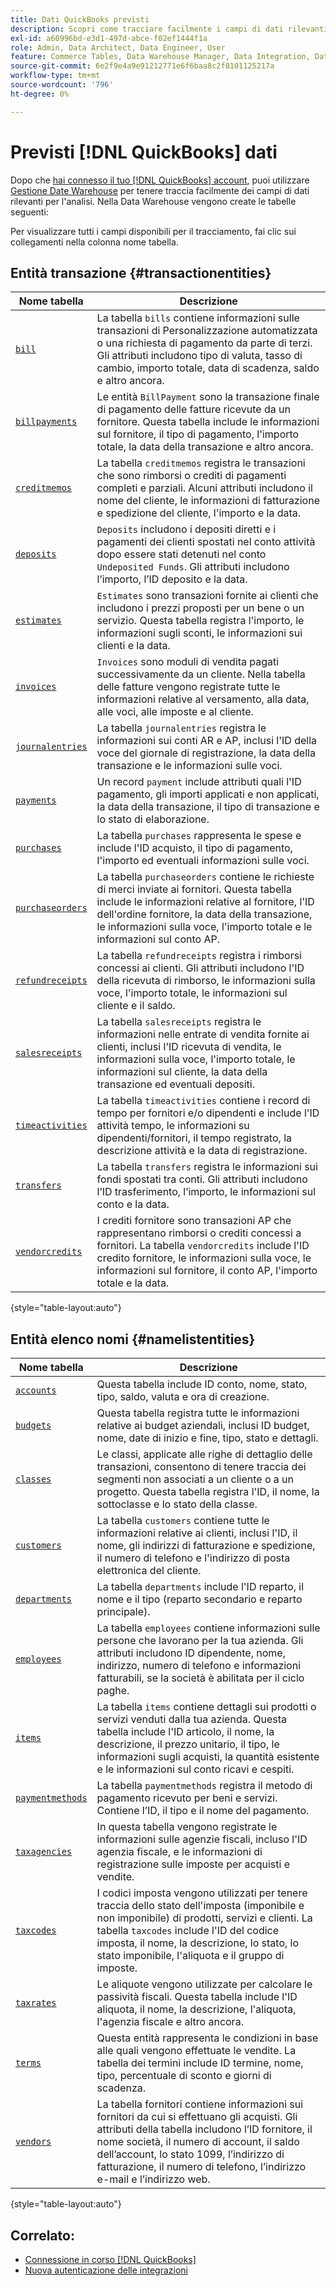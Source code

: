 ```yaml
---
title: Dati QuickBooks previsti
description: Scopri come tracciare facilmente i campi di dati rilevanti per l’analisi.
exl-id: a60996bd-e3d1-497d-abce-f02ef1444f1a
role: Admin, Data Architect, Data Engineer, User
feature: Commerce Tables, Data Warehouse Manager, Data Integration, Data Import/Export
source-git-commit: 6e2f9e4a9e91212771e6f6baa8c2f8101125217a
workflow-type: tm+mt
source-wordcount: '796'
ht-degree: 0%

---
```


# Previsti [!DNL QuickBooks] dati

Dopo che [hai connesso il tuo [!DNL QuickBooks] account](../../../data-analyst/importing-data/integrations/quickbooks.md), puoi utilizzare [Gestione Date Warehouse](../../../data-analyst/data-warehouse-mgr/tour-dwm.md) per tenere traccia facilmente dei campi di dati rilevanti per l&#39;analisi. Nella Data Warehouse vengono create le tabelle seguenti:

Per visualizzare tutti i campi disponibili per il tracciamento, fai clic sui collegamenti nella colonna nome tabella.

## Entità transazione {#transactionentities}

| **Nome tabella** | **Descrizione** |
|-----|-----|
| [`bill`](https://developer.intuit.com/app/developer/qbo/docs/api/accounting/all-entities/Bill) | La tabella `bills` contiene informazioni sulle transazioni di Personalizzazione automatizzata o una richiesta di pagamento da parte di terzi. Gli attributi includono tipo di valuta, tasso di cambio, importo totale, data di scadenza, saldo e altro ancora. |
| [`billpayments`](https://developer.intuit.com/app/developer/qbo/docs/api/accounting/all-entities/BillPayment) | Le entità `BillPayment` sono la transazione finale di pagamento delle fatture ricevute da un fornitore. Questa tabella include le informazioni sul fornitore, il tipo di pagamento, l&#39;importo totale, la data della transazione e altro ancora. |
| [`creditmemos`](https://developer.intuit.com/app/developer/qbo/docs/api/accounting/all-entities/CreditMemo) | La tabella `creditmemos` registra le transazioni che sono rimborsi o crediti di pagamenti completi e parziali. Alcuni attributi includono il nome del cliente, le informazioni di fatturazione e spedizione del cliente, l&#39;importo e la data. |
| [`deposits`](https://developer.intuit.com/app/developer/qbo/docs/api/accounting/all-entities/Deposit) | `Deposits` includono i depositi diretti e i pagamenti dei clienti spostati nel conto attività dopo essere stati detenuti nel conto `Undeposited Funds`. Gli attributi includono l’importo, l’ID deposito e la data. |
| [`estimates`](https://developer.intuit.com/app/developer/qbo/docs/api/accounting/all-entities/Estimate) | `Estimates` sono transazioni fornite ai clienti che includono i prezzi proposti per un bene o un servizio. Questa tabella registra l&#39;importo, le informazioni sugli sconti, le informazioni sui clienti e la data. |
| [`invoices`](https://developer.intuit.com/app/developer/qbo/docs/api/accounting/all-entities/Invoice) | `Invoices` sono moduli di vendita pagati successivamente da un cliente. Nella tabella delle fatture vengono registrate tutte le informazioni relative al versamento, alla data, alle voci, alle imposte e al cliente. |
| [`journalentries`](https://developer.intuit.com/app/developer/qbo/docs/api/accounting/all-entities/JournalEntry) | La tabella `journalentries` registra le informazioni sui conti AR e AP, inclusi l&#39;ID della voce del giornale di registrazione, la data della transazione e le informazioni sulle voci. |
| [`payments`](https://developer.intuit.com/app/developer/qbo/docs/api/accounting/all-entities/Payment) | Un record `payment` include attributi quali l&#39;ID pagamento, gli importi applicati e non applicati, la data della transazione, il tipo di transazione e lo stato di elaborazione. |
| [`purchases`](https://developer.intuit.com/app/developer/qbo/docs/api/accounting/all-entities/Purchase) | La tabella `purchases` rappresenta le spese e include l&#39;ID acquisto, il tipo di pagamento, l&#39;importo ed eventuali informazioni sulle voci. |
| [`purchaseorders`](https://developer.intuit.com/app/developer/qbo/docs/api/accounting/all-entities/PurchaseOrder) | La tabella `purchaseorders` contiene le richieste di merci inviate ai fornitori. Questa tabella include le informazioni relative al fornitore, l&#39;ID dell&#39;ordine fornitore, la data della transazione, le informazioni sulla voce, l&#39;importo totale e le informazioni sul conto AP. |
| [`refundreceipts`](https://developer.intuit.com/app/developer/qbo/docs/api/accounting/all-entities/RefundReceipt) | La tabella `refundreceipts` registra i rimborsi concessi ai clienti. Gli attributi includono l&#39;ID della ricevuta di rimborso, le informazioni sulla voce, l&#39;importo totale, le informazioni sul cliente e il saldo. |
| [`salesreceipts`](https://developer.intuit.com/app/developer/qbo/docs/api/accounting/all-entities/SalesReceipt) | La tabella `salesreceipts` registra le informazioni nelle entrate di vendita fornite ai clienti, inclusi l&#39;ID ricevuta di vendita, le informazioni sulla voce, l&#39;importo totale, le informazioni sul cliente, la data della transazione ed eventuali depositi. |
| [`timeactivities`](https://developer.intuit.com/app/developer/qbo/docs/api/accounting/all-entities/TimeActivity) | La tabella `timeactivities` contiene i record di tempo per fornitori e/o dipendenti e include l&#39;ID attività tempo, le informazioni su dipendenti/fornitori, il tempo registrato, la descrizione attività e la data di registrazione. |
| [`transfers`](https://developer.intuit.com/app/developer/qbo/docs/api/accounting/all-entities/Transfer) | La tabella `transfers` registra le informazioni sui fondi spostati tra conti. Gli attributi includono l’ID trasferimento, l’importo, le informazioni sul conto e la data. |
| [`vendorcredits`](https://developer.intuit.com/app/developer/qbo/docs/api/accounting/all-entities/VendorCredit) | I crediti fornitore sono transazioni AP che rappresentano rimborsi o crediti concessi a fornitori. La tabella `vendorcredits` include l&#39;ID credito fornitore, le informazioni sulla voce, le informazioni sul fornitore, il conto AP, l&#39;importo totale e la data. |

{style="table-layout:auto"}

## Entità elenco nomi {#namelistentities}

| **Nome tabella** | **Descrizione** |
|-----|-----|
| [`accounts`](https://developer.intuit.com/app/developer/qbo/docs/api/accounting/all-entities/Account) | Questa tabella include ID conto, nome, stato, tipo, saldo, valuta e ora di creazione. |
| [`budgets`](https://developer.intuit.com/app/developer/qbo/docs/api/accounting/all-entities/Budget) | Questa tabella registra tutte le informazioni relative ai budget aziendali, inclusi ID budget, nome, date di inizio e fine, tipo, stato e dettagli. |
| [`classes`](https://developer.intuit.com/app/developer/qbo/docs/api/accounting/all-entities/Class) | Le classi, applicate alle righe di dettaglio delle transazioni, consentono di tenere traccia dei segmenti non associati a un cliente o a un progetto. Questa tabella registra l&#39;ID, il nome, la sottoclasse e lo stato della classe. |
| [`customers`](https://developer.intuit.com/app/developer/qbo/docs/api/accounting/all-entities/Customer) | La tabella `customers` contiene tutte le informazioni relative ai clienti, inclusi l&#39;ID, il nome, gli indirizzi di fatturazione e spedizione, il numero di telefono e l&#39;indirizzo di posta elettronica del cliente. |
| [`departments`](https://developer.intuit.com/app/developer/qbo/docs/api/accounting/all-entities/Department) | La tabella `departments` include l&#39;ID reparto, il nome e il tipo (reparto secondario e reparto principale). |
| [`employees`](https://developer.intuit.com/app/developer/qbo/docs/api/accounting/all-entities/Employee) | La tabella `employees` contiene informazioni sulle persone che lavorano per la tua azienda. Gli attributi includono ID dipendente, nome, indirizzo, numero di telefono e informazioni fatturabili, se la società è abilitata per il ciclo paghe. |
| [`items`](https://developer.intuit.com/app/developer/qbo/docs/api/accounting/all-entities/Item) | La tabella `items` contiene dettagli sui prodotti o servizi venduti dalla tua azienda. Questa tabella include l&#39;ID articolo, il nome, la descrizione, il prezzo unitario, il tipo, le informazioni sugli acquisti, la quantità esistente e le informazioni sul conto ricavi e cespiti. |
| [`paymentmethods`](https://developer.intuit.com/app/developer/qbo/docs/api/accounting/all-entities/PaymentMethod) | La tabella `paymentmethods` registra il metodo di pagamento ricevuto per beni e servizi. Contiene l’ID, il tipo e il nome del pagamento. |
| [`taxagencies`](https://developer.intuit.com/app/developer/qbo/docs/api/accounting/all-entities/TaxAgency) | In questa tabella vengono registrate le informazioni sulle agenzie fiscali, incluso l&#39;ID agenzia fiscale, e le informazioni di registrazione sulle imposte per acquisti e vendite. |
| [`taxcodes`](https://developer.intuit.com/app/developer/qbo/docs/api/accounting/all-entities/TaxCode) | I codici imposta vengono utilizzati per tenere traccia dello stato dell&#39;imposta (imponibile e non imponibile) di prodotti, servizi e clienti. La tabella `taxcodes` include l&#39;ID del codice imposta, il nome, la descrizione, lo stato, lo stato imponibile, l&#39;aliquota e il gruppo di imposte. |
| [`taxrates`](https://developer.intuit.com/app/developer/qbo/docs/api/accounting/all-entities/TaxRate) | Le aliquote vengono utilizzate per calcolare le passività fiscali. Questa tabella include l&#39;ID aliquota, il nome, la descrizione, l&#39;aliquota, l&#39;agenzia fiscale e altro ancora. |
| [`terms`](https://developer.intuit.com/app/developer/qbo/docs/api/accounting/all-entities/Term) | Questa entità rappresenta le condizioni in base alle quali vengono effettuate le vendite. La tabella dei termini include ID termine, nome, tipo, percentuale di sconto e giorni di scadenza. |
| [`vendors`](https://developer.intuit.com/app/developer/qbo/docs/api/accounting/all-entities/Vendor) | La tabella fornitori contiene informazioni sui fornitori da cui si effettuano gli acquisti. Gli attributi della tabella includono l’ID fornitore, il nome società, il numero di account, il saldo dell’account, lo stato 1099, l’indirizzo di fatturazione, il numero di telefono, l’indirizzo e-mail e l’indirizzo web. |

{style="table-layout:auto"}

## Correlato:

* [Connessione in corso  [!DNL QuickBooks]](../integrations/quickbooks.md)
* [Nuova autenticazione delle integrazioni](https://experienceleague.adobe.com/docs/commerce-knowledge-base/kb/how-to/mbi-reauthenticating-integrations.html)
